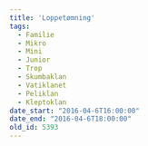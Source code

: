 ```yaml
---
title: 'Loppetømning'
tags:
  - Familie
  - Mikro
  - Mini
  - Junior
  - Trop
  - Skumbaklan
  - Vatiklanet
  - Peliklan
  - Kleptoklan
date_start: "2016-04-6T16:00:00"
date_end: "2016-04-6T18:00:00"
old_id: 5393
---
```

